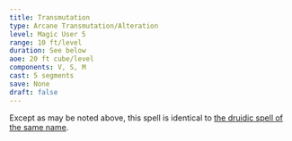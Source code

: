 ```yaml
---
title: Transmutation
type: Arcane Transmutation/Alteration
level: Magic User 5
range: 10 ft/level
duration: See below
aoe: 20 ft cube/level
components: V, S, M
cast: 5 segments
save: None
draft: false
---
```


Except as may be noted above, this spell is identical to [the druidic spell of the same name](/srd/spells/druid/transmutation).
